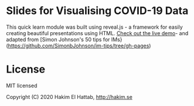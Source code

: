 # Slides for Visualising COVID-19 Data

This quick learn module was built using reveal.js - a framework for easily creating beautiful presentations using HTML. [Check out the live demo](https://revealjs.com/)- and adapted from [Simon Johnson's 50 tips for IMs}(https://github.com/SimonbJohnson/im-tips/tree/gh-pages)

# License

MIT licensed

Copyright (C) 2020 Hakim El Hattab, http://hakim.se
